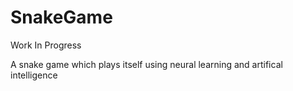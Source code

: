 # SnakeGame

Work In Progress

A snake game which plays itself using neural learning and artifical intelligence
